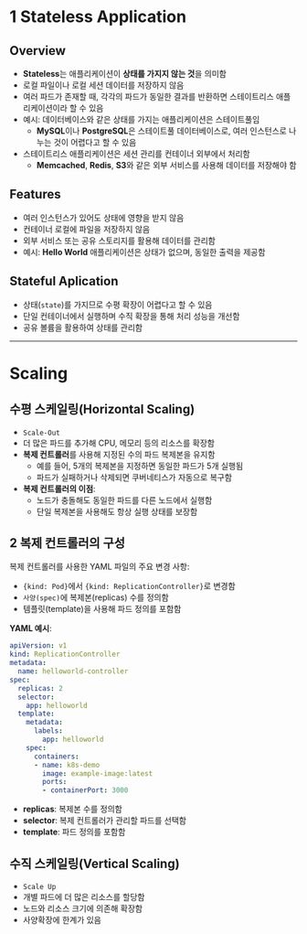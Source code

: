 # 1 Stateless Application
## Overview
- **Stateless**는 애플리케이션이 **상태를 가지지 않는 것**을 의미함
- 로컬 파일이나 로컬 세션 데이터를 저장하지 않음
- 여러 파드가 존재할 때, 각각의 파드가 동일한 결과를 반환하면 스테이트리스 애플리케이션이라 할 수 있음
- 예시: 데이터베이스와 같은 상태를 가지는 애플리케이션은 스테이트풀임
  - **MySQL**이나 **PostgreSQL**은 스테이트풀 데이터베이스로, 여러 인스턴스로 나누는 것이 어렵다고 할 수 있음
- 스테이트리스 애플리케이션은 세션 관리를 컨테이너 외부에서 처리함
  - **Memcached**, **Redis**, **S3**와 같은 외부 서비스를 사용해 데이터를 저장해야 함

## Features
- 여러 인스턴스가 있어도 상태에 영향을 받지 않음
- 컨테이너 로컬에 파일을 저장하지 않음
- 외부 서비스 또는 공유 스토리지를 활용해 데이터를 관리함
- 예시: **Hello World** 애플리케이션은 상태가 없으며, 동일한 출력을 제공함

## Stateful Aplication
- 상태(`state`)를 가지므로 수평 확장이 어렵다고 할 수 있음
- 단일 컨테이너에서 실행하며 수직 확장을 통해 처리 성능을 개선함
- 공유 볼륨을 활용하여 상태를 관리함

---

# Scaling

## 수평 스케일링(Horizontal Scaling)
- `Scale-Out`
- 더 많은 파드를 추가해 CPU, 메모리 등의 리소스를 확장함
- **복제 컨트롤러**를 사용해 지정된 수의 파드 복제본을 유지함
  - 예를 들어, 5개의 복제본을 지정하면 동일한 파드가 5개 실행됨
  - 파드가 실패하거나 삭제되면 쿠버네티스가 자동으로 복구함
- **복제 컨트롤러의 이점**:
  - 노드가 충돌해도 동일한 파드를 다른 노드에서 실행함
  - 단일 복제본을 사용해도 항상 실행 상태를 보장함

## 2 복제 컨트롤러의 구성
복제 컨트롤러를 사용한 YAML 파일의 주요 변경 사항:
- `{kind: Pod}`에서 `{kind: ReplicationController}`로 변경함
- `사양(spec)`에 복제본(replicas) 수를 정의함
- 템플릿(template)을 사용해 파드 정의를 포함함

**YAML 예시**:
```yaml
apiVersion: v1
kind: ReplicationController
metadata:
  name: helloworld-controller
spec:
  replicas: 2
  selector:
    app: helloworld
  template:
    metadata:
      labels:
        app: helloworld
    spec:
      containers:
      - name: k8s-demo
        image: example-image:latest
        ports:
        - containerPort: 3000
```
- **replicas**: 복제본 수를 정의함
- **selector**: 복제 컨트롤러가 관리할 파드를 선택함
- **template**: 파드 정의를 포함함

## 수직 스케일링(Vertical Scaling)
* `Scale Up`
* 개별 파드에 더 많은 리소스를 할당함
* 노드와 리소스 크기에 의존해 확장함
* 사양확장에 한계가 있음
